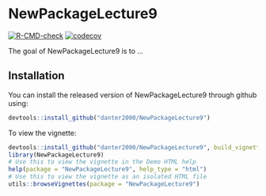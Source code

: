 
# NewPackageLecture9

<!-- badges: start -->
[![R-CMD-check](https://github.com/danter2000/NewPackageLecture9/workflows/R-CMD-check/badge.svg)](https://github.com/danter2000/NewPackageLecture9/actions)
[![codecov](https://codecov.io/gh/danter2000/NewPackageLecture9/branch/master/graph/badge.svg)](https://codecov.io/gh/danter2000/NewPackageLecture9)
<!-- badges: end -->

The goal of NewPackageLecture9 is to ...

## Installation

You can install the released version of NewPackageLecture9 through github using:

``` r
devtools::install_github("danter2000/NewPackageLecture9")
```

To view the vignette:

```r
devtools::install_github("danter2000/NewPackageLecture9", build_vignette = TRUE, build_opts = c())
library(NewPackageLecture9)
# Use this to view the vignette in the Demo HTML help
help(package = "NewPackageLecture9", help_type = "html")
# Use this to view the vignette as an isolated HTML file
utils::browseVignettes(package = "NewPackageLecture9")
```

